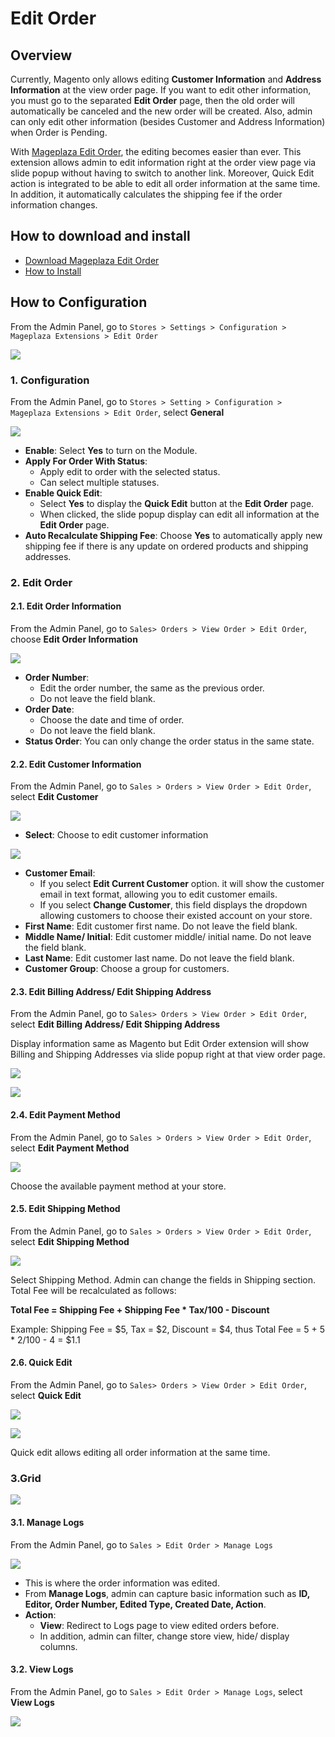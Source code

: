 # Edit Order

## Overview

Currently, Magento only allows editing **Customer Information** and **Address Information** at the view order page. If you want to edit other information, you must go to the separated **Edit Order** page, then the old order will automatically be canceled and the new order will be created. Also, admin can only edit other information (besides Customer and Address Information) when Order is Pending.

With [Mageplaza Edit Order](https://www.mageplaza.com/magento-2-edit-order/), the editing becomes easier than ever. This extension allows admin to edit information right at the order view page via slide popup without having to switch to another link. Moreover, Quick Edit action is integrated to be able to edit all order information at the same time. In addition, it automatically calculates the shipping fee if the order information changes.

## How to download and install

- [Download Mageplaza Edit Order](https://www.mageplaza.com/magento-2-edit-order/)
- [How to Install](https://www.mageplaza.com/install-magento-2-extension/)


## How to Configuration

From the Admin Panel, go to `Stores > Settings > Configuration > Mageplaza Extensions > Edit Order`

![](https://i.imgur.com/jRiI98I.png)

### 1. Configuration
From the Admin Panel, go to `Stores > Setting > Configuration > Mageplaza Extensions > Edit Order`, select **General**

![](https://i.imgur.com/ELfu8sj.png)

- **Enable**: Select **Yes** to turn on the Module.
- **Apply For Order With Status**:
  - Apply edit to order with the selected status.
  - Can select multiple statuses.
- **Enable Quick Edit**:
  - Select **Yes** to display the **Quick Edit** button at the **Edit Order** page.
  - When clicked, the slide popup display can edit all information at the **Edit Order** page.
- **Auto Recalculate Shipping Fee**: Choose **Yes** to automatically apply new shipping fee if there is any update on ordered products and shipping addresses. 


### 2. Edit Order

#### 2.1. Edit Order Information
From the Admin Panel, go to `Sales> Orders > View Order > Edit Order`, choose **Edit Order Information**

![](https://i.imgur.com/00HhSiY.png?1)

- **Order Number**:
  - Edit the order number, the same as the previous order.
  - Do not leave the field blank.
- **Order Date**:
  - Choose the date and time of order.
  - Do not leave the field blank.
- **Status Order**: You can only change the order status in the same state.


#### 2.2. Edit Customer Information
From the Admin Panel, go to `Sales > Orders > View Order > Edit Order`, select **Edit Customer**

![](https://i.imgur.com/SNw34rV.png?1)

- **Select**: Choose to edit customer information

![](https://i.imgur.com/DWqeg2l.png)

- **Customer Email**:
  - If you select **Edit Current Customer** option. it will show the customer email in text format, allowing you to edit customer emails.
  - If you select **Change Customer**, this field displays the dropdown allowing customers to choose their existed account on your store. 
- **First Name**: Edit customer first name. Do not leave the field blank.
- **Middle Name/ Initial**: Edit customer middle/ initial name. Do not leave the field blank.
- **Last Name**: Edit customer last name. Do not leave the field blank.
- **Customer Group**: Choose a group for customers.


#### 2.3. Edit Billing Address/ Edit Shipping Address

From the Admin Panel, go to `Sales> Orders > View Order > Edit Order`, select **Edit Billing Address/ Edit Shipping Address**

Display information same as Magento but Edit Order extension will show Billing and Shipping Addresses via slide popup right at that view order page.

![](https://i.imgur.com/vw2Y3YR.png?1)

![](https://i.imgur.com/Du0ozDI.png?1)

#### 2.4. Edit Payment Method

From the Admin Panel, go to `Sales > Orders > View Order > Edit Order`, select **Edit Payment Method**

![](https://i.imgur.com/spBmZcT.png?1)

Choose the available payment method at your store.

#### 2.5. Edit Shipping Method

From the Admin Panel, go to `Sales > Orders > View Order > Edit Order`, select **Edit Shipping Method**

![](https://i.imgur.com/NWN9QyM.png?1)

Select Shipping Method. Admin can change the fields in Shipping section. Total Fee will be recalculated as follows: 

**Total Fee = Shipping Fee + Shipping Fee * Tax/100 - Discount**

Example: Shipping Fee = $5, Tax = $2, Discount = $4, thus Total Fee = 5 + 5 * 2/100 - 4 = $1.1


#### 2.6. Quick Edit

From the Admin Panel, go to `Sales> Orders > View Order > Edit Order`, select **Quick Edit**

![](https://i.imgur.com/xxDA22g.png)

![](https://i.imgur.com/o6ybPPE.png?1)

Quick edit allows editing all order information at the same time.


### 3.Grid

![](https://i.imgur.com/r6KA89g.png)

#### 3.1. Manage Logs

From the Admin Panel, go to `Sales > Edit Order > Manage Logs`

![](https://i.imgur.com/iJNJz2Z.png)

- This is where the order information was edited.
- From **Manage Logs**, admin can capture basic information such as **ID, Editor, Order Number, Edited Type, Created Date, Action**.
- **Action**:
  - **View**: Redirect to Logs page to view edited orders before.
  - In addition, admin can filter, change store view, hide/ display columns.

#### 3.2. View Logs

From the Admin Panel, go to `Sales > Edit Order > Manage Logs`, select **View Logs**

![](https://i.imgur.com/BqJgzLB.png)
